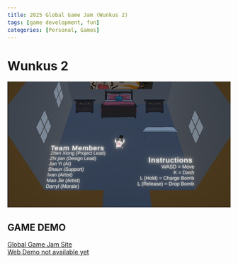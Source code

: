 ```yaml
---
title: 2025 Global Game Jam (Wunkus 2)
tags: [game development, fun]
categories: [Personal, Games]
---
```


# Wunkus 2
![](/assets/images/GlobalGameJam2025.png)

## GAME DEMO
<a href="https://globalgamejam.org/games/2025/wunkus-own-gazzillionaire-company-my-employees-are-forming-union-after-i-threaten"> Global Game Jam Site </a>
<br>
<a href=""> Web Demo not available yet </a>
